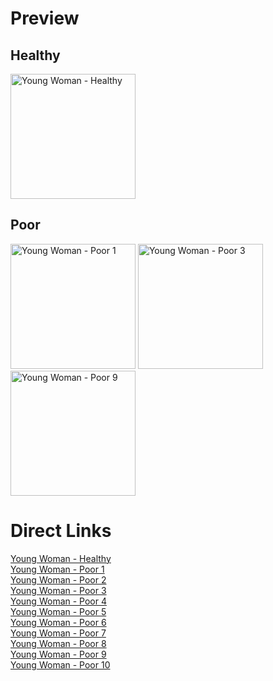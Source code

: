 # Preview

## Healthy

<img src="https://cdn.jsdelivr.net/gh/pjburnhill/heroquest@main/icons/characters/young_woman/young_woman_healthy.png" alt="Young Woman - Healthy" width="200"/>

## Poor

<img src="https://cdn.jsdelivr.net/gh/pjburnhill/heroquest@main/icons/characters/young_woman/young_woman_poor_00001.png" alt="Young Woman - Poor 1" width="200"/>

<img src="https://cdn.jsdelivr.net/gh/pjburnhill/heroquest@main/icons/characters/young_woman/young_woman_poor_00003.png" alt="Young Woman - Poor 3" width="200"/>

<img src="https://cdn.jsdelivr.net/gh/pjburnhill/heroquest@main/icons/characters/young_woman/young_woman_poor_00009.png" alt="Young Woman - Poor 9" width="200"/>

# Direct Links

[Young Woman - Healthy](https://cdn.jsdelivr.net/gh/pjburnhill/heroquest@main/icons/characters/young_woman/young_woman_healthy.png)  
[Young Woman - Poor 1](https://cdn.jsdelivr.net/gh/pjburnhill/heroquest@main/icons/characters/young_woman/young_woman_poor_00001.png)  
[Young Woman - Poor 2](https://cdn.jsdelivr.net/gh/pjburnhill/heroquest@main/icons/characters/young_woman/young_woman_poor_00002.png)  
[Young Woman - Poor 3](https://cdn.jsdelivr.net/gh/pjburnhill/heroquest@main/icons/characters/young_woman/young_woman_poor_00003.png)  
[Young Woman - Poor 4](https://cdn.jsdelivr.net/gh/pjburnhill/heroquest@main/icons/characters/young_woman/young_woman_poor_00004.png)  
[Young Woman - Poor 5](https://cdn.jsdelivr.net/gh/pjburnhill/heroquest@main/icons/characters/young_woman/young_woman_poor_00005.png)  
[Young Woman - Poor 6](https://cdn.jsdelivr.net/gh/pjburnhill/heroquest@main/icons/characters/young_woman/young_woman_poor_00006.png)  
[Young Woman - Poor 7](https://cdn.jsdelivr.net/gh/pjburnhill/heroquest@main/icons/characters/young_woman/young_woman_poor_00007.png)  
[Young Woman - Poor 8](https://cdn.jsdelivr.net/gh/pjburnhill/heroquest@main/icons/characters/young_woman/young_woman_poor_00008.png)  
[Young Woman - Poor 9](https://cdn.jsdelivr.net/gh/pjburnhill/heroquest@main/icons/characters/young_woman/young_woman_poor_00009.png)  
[Young Woman - Poor 10](https://cdn.jsdelivr.net/gh/pjburnhill/heroquest@main/icons/characters/young_woman/young_woman_poor_00010.png)  